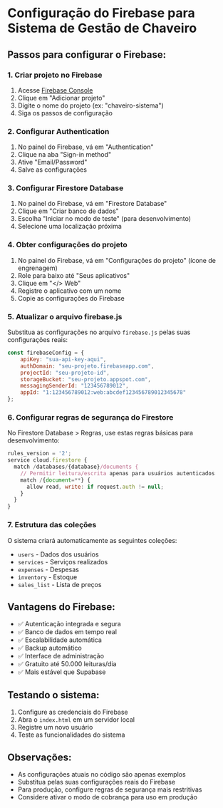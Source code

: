 # Configuração do Firebase para Sistema de Gestão de Chaveiro

## Passos para configurar o Firebase:

### 1. Criar projeto no Firebase
1. Acesse [Firebase Console](https://console.firebase.google.com/)
2. Clique em "Adicionar projeto"
3. Digite o nome do projeto (ex: "chaveiro-sistema")
4. Siga os passos de configuração

### 2. Configurar Authentication
1. No painel do Firebase, vá em "Authentication"
2. Clique na aba "Sign-in method"
3. Ative "Email/Password"
4. Salve as configurações

### 3. Configurar Firestore Database
1. No painel do Firebase, vá em "Firestore Database"
2. Clique em "Criar banco de dados"
3. Escolha "Iniciar no modo de teste" (para desenvolvimento)
4. Selecione uma localização próxima

### 4. Obter configurações do projeto
1. No painel do Firebase, vá em "Configurações do projeto" (ícone de engrenagem)
2. Role para baixo até "Seus aplicativos"
3. Clique em "</> Web"
4. Registre o aplicativo com um nome
5. Copie as configurações do Firebase

### 5. Atualizar o arquivo firebase.js
Substitua as configurações no arquivo `firebase.js` pelas suas configurações reais:

```javascript
const firebaseConfig = {
    apiKey: "sua-api-key-aqui",
    authDomain: "seu-projeto.firebaseapp.com",
    projectId: "seu-projeto-id",
    storageBucket: "seu-projeto.appspot.com",
    messagingSenderId: "123456789012",
    appId: "1:123456789012:web:abcdef123456789012345678"
};
```

### 6. Configurar regras de segurança do Firestore
No Firestore Database > Regras, use estas regras básicas para desenvolvimento:

```javascript
rules_version = '2';
service cloud.firestore {
  match /databases/{database}/documents {
    // Permitir leitura/escrita apenas para usuários autenticados
    match /{document=**} {
      allow read, write: if request.auth != null;
    }
  }
}
```

### 7. Estrutura das coleções
O sistema criará automaticamente as seguintes coleções:
- `users` - Dados dos usuários
- `services` - Serviços realizados
- `expenses` - Despesas
- `inventory` - Estoque
- `sales_list` - Lista de preços

## Vantagens do Firebase:
- ✅ Autenticação integrada e segura
- ✅ Banco de dados em tempo real
- ✅ Escalabilidade automática
- ✅ Backup automático
- ✅ Interface de administração
- ✅ Gratuito até 50.000 leituras/dia
- ✅ Mais estável que Supabase

## Testando o sistema:
1. Configure as credenciais do Firebase
2. Abra o `index.html` em um servidor local
3. Registre um novo usuário
4. Teste as funcionalidades do sistema

## Observações:
- As configurações atuais no código são apenas exemplos
- Substitua pelas suas configurações reais do Firebase
- Para produção, configure regras de segurança mais restritivas
- Considere ativar o modo de cobrança para uso em produção